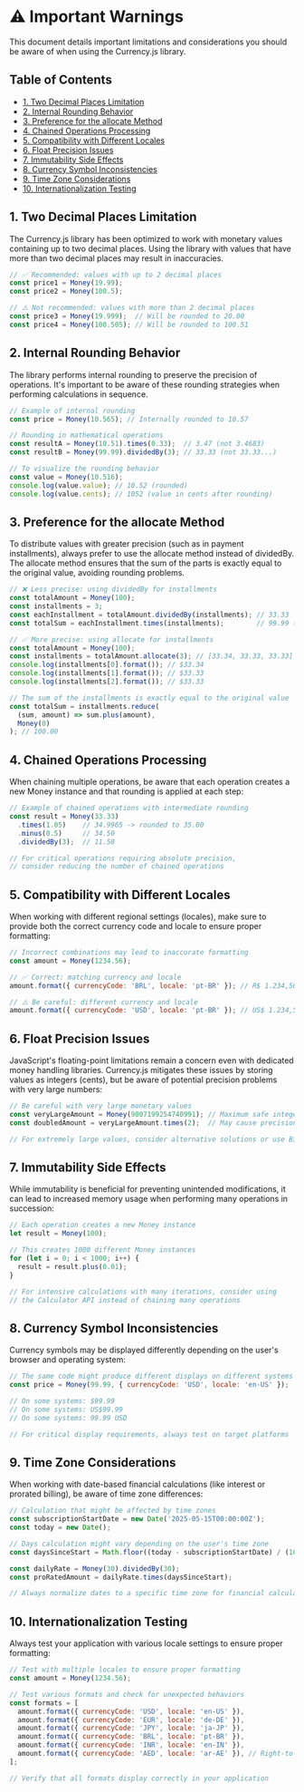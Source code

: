 # ⚠️ Important Warnings <!-- omit in toc -->

This document details important limitations and considerations you should be aware of when using the Currency.js library.

## Table of Contents <!-- omit in toc -->

- [1. Two Decimal Places Limitation](#1-two-decimal-places-limitation)
- [2. Internal Rounding Behavior](#2-internal-rounding-behavior)
- [3. Preference for the allocate Method](#3-preference-for-the-allocate-method)
- [4. Chained Operations Processing](#4-chained-operations-processing)
- [5. Compatibility with Different Locales](#5-compatibility-with-different-locales)
- [6. Float Precision Issues](#6-float-precision-issues)
- [7. Immutability Side Effects](#7-immutability-side-effects)
- [8. Currency Symbol Inconsistencies](#8-currency-symbol-inconsistencies)
- [9. Time Zone Considerations](#9-time-zone-considerations)
- [10. Internationalization Testing](#10-internationalization-testing)

## 1. Two Decimal Places Limitation

The Currency.js library has been optimized to work with monetary values containing up to two decimal places. Using the library with values that have more than two decimal places may result in inaccuracies.

```javascript
// ✅ Recommended: values with up to 2 decimal places
const price1 = Money(19.99);
const price2 = Money(100.5);

// ⚠️ Not recommended: values with more than 2 decimal places
const price3 = Money(19.999);  // Will be rounded to 20.00
const price4 = Money(100.505); // Will be rounded to 100.51
```

## 2. Internal Rounding Behavior

The library performs internal rounding to preserve the precision of operations. It's important to be aware of these rounding strategies when performing calculations in sequence.

```javascript
// Example of internal rounding
const price = Money(10.565); // Internally rounded to 10.57

// Rounding in mathematical operations
const resultA = Money(10.51).times(0.33);  // 3.47 (not 3.4683)
const resultB = Money(99.99).dividedBy(3); // 33.33 (not 33.33...)

// To visualize the rounding behavior
const value = Money(10.516);
console.log(value.value); // 10.52 (rounded)
console.log(value.cents); // 1052 (value in cents after rounding)
```

## 3. Preference for the allocate Method

To distribute values with greater precision (such as in payment installments), always prefer to use the allocate method instead of dividedBy. The allocate method ensures that the sum of the parts is exactly equal to the original value, avoiding rounding problems.

```javascript
// ❌ Less precise: using dividedBy for installments
const totalAmount = Money(100);
const installments = 3;
const eachInstallment = totalAmount.dividedBy(installments); // 33.33
const totalSum = eachInstallment.times(installments);        // 99.99 (loss of 0.01)

// ✅ More precise: using allocate for installments
const totalAmount = Money(100);
const installments = totalAmount.allocate(3); // [33.34, 33.33, 33.33]
console.log(installments[0].format()); // $33.34
console.log(installments[1].format()); // $33.33
console.log(installments[2].format()); // $33.33

// The sum of the installments is exactly equal to the original value
const totalSum = installments.reduce(
  (sum, amount) => sum.plus(amount),
  Money(0)
); // 100.00
```

## 4. Chained Operations Processing

When chaining multiple operations, be aware that each operation creates a new Money instance and that rounding is applied at each step:

```javascript
// Example of chained operations with intermediate rounding
const result = Money(33.33)
  .times(1.05)    // 34.9965 -> rounded to 35.00
  .minus(0.5)     // 34.50
  .dividedBy(3);  // 11.50

// For critical operations requiring absolute precision,
// consider reducing the number of chained operations
```

## 5. Compatibility with Different Locales

When working with different regional settings (locales), make sure to provide both the correct currency code and locale to ensure proper formatting:

```javascript
// Incorrect combinations may lead to inaccurate formatting
const amount = Money(1234.56);

// ✅ Correct: matching currency and locale
amount.format({ currencyCode: 'BRL', locale: 'pt-BR' }); // R$ 1.234,56

// ⚠️ Be careful: different currency and locale
amount.format({ currencyCode: 'USD', locale: 'pt-BR' }); // US$ 1.234,56
```

## 6. Float Precision Issues

JavaScript's floating-point limitations remain a concern even with dedicated money handling libraries. Currency.js mitigates these issues by storing values as integers (cents), but be aware of potential precision problems with very large numbers:

```javascript
// Be careful with very large monetary values
const veryLargeAmount = Money(9007199254740991); // Maximum safe integer in JavaScript
const doubledAmount = veryLargeAmount.times(2);  // May cause precision issues

// For extremely large values, consider alternative solutions or use BigInt-based libraries
```

## 7. Immutability Side Effects

While immutability is beneficial for preventing unintended modifications, it can lead to increased memory usage when performing many operations in succession:

```javascript
// Each operation creates a new Money instance
let result = Money(100);

// This creates 1000 different Money instances
for (let i = 0; i < 1000; i++) {
  result = result.plus(0.01);
}

// For intensive calculations with many iterations, consider using
// the Calculator API instead of chaining many operations
```

## 8. Currency Symbol Inconsistencies

Currency symbols may be displayed differently depending on the user's browser and operating system:

```javascript
// The same code might produce different displays on different systems
const price = Money(99.99, { currencyCode: 'USD', locale: 'en-US' });

// On some systems: $99.99
// On some systems: US$99.99
// On some systems: 99.99 USD

// For critical display requirements, always test on target platforms
```

## 9. Time Zone Considerations

When working with date-based financial calculations (like interest or prorated billing), be aware of time zone differences:

```javascript
// Calculation that might be affected by time zones
const subscriptionStartDate = new Date('2025-05-15T00:00:00Z');
const today = new Date();

// Days calculation might vary depending on the user's time zone
const daysSinceStart = Math.floor((today - subscriptionStartDate) / (1000 * 60 * 60 * 24));

const dailyRate = Money(30).dividedBy(30);
const proRatedAmount = dailyRate.times(daysSinceStart);

// Always normalize dates to a specific time zone for financial calculations
```

## 10. Internationalization Testing

Always test your application with various locale settings to ensure proper formatting:

```javascript
// Test with multiple locales to ensure proper formatting
const amount = Money(1234.56);

// Test various formats and check for unexpected behaviors
const formats = [
  amount.format({ currencyCode: 'USD', locale: 'en-US' }),
  amount.format({ currencyCode: 'EUR', locale: 'de-DE' }),
  amount.format({ currencyCode: 'JPY', locale: 'ja-JP' }),
  amount.format({ currencyCode: 'BRL', locale: 'pt-BR' }),
  amount.format({ currencyCode: 'INR', locale: 'en-IN' }),
  amount.format({ currencyCode: 'AED', locale: 'ar-AE' }), // Right-to-left language
];

// Verify that all formats display correctly in your application
```
